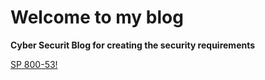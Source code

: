# Welcome to my blog

**Cyber Securit Blog for creating the security requirements**

[SP 800-53!](https://csrc.nist.gov/csrc/media/publications/sp/800-53/rev-4/archive/2013-04-30/documents/sp800-53-rev4-ipd.pdf)


